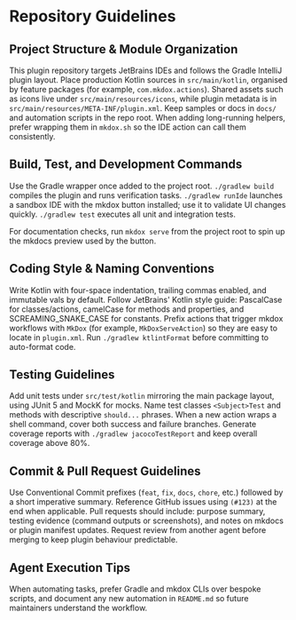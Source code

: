   # Repository Guidelines

  ## Project Structure & Module Organization
  This plugin repository targets JetBrains IDEs and follows the Gradle IntelliJ plugin layout. 
  Place production Kotlin sources in `src/main/kotlin`, organised by feature packages (for example, `com.mkdox.actions`). 
  Shared assets such as icons live under `src/main/resources/icons`, while plugin metadata is in `src/main/resources/META-INF/plugin.xml`. 
  Keep samples or docs in `docs/` and automation scripts in the repo root. 
  When adding long-running helpers, prefer wrapping them in `mkdox.sh` so the IDE action can call them consistently.

  ## Build, Test, and Development Commands
  Use the Gradle wrapper once added to the project root. 
  `./gradlew build` compiles the plugin and runs verification tasks. 
  `./gradlew runIde` launches a sandbox IDE with the mkdox button installed; use it to validate UI changes quickly. 
  `./gradlew test` executes all unit and integration tests. 
  
For documentation checks, run `mkdox serve` from the project root to spin up the mkdocs preview used by the button.

  ## Coding Style & Naming Conventions
  Write Kotlin with four-space indentation, trailing commas enabled, and immutable vals by default. 
  Follow JetBrains' Kotlin style guide: PascalCase for classes/actions, camelCase for methods and properties, and SCREAMING_SNAKE_CASE for constants. 
  Prefix actions that trigger mkdox workflows with `MkDox` (for example, `MkDoxServeAction`) so they are easy to locate in `plugin.xml`. 
  Run `./gradlew ktlintFormat` before committing to auto-format code.

  ## Testing Guidelines
  Add unit tests under `src/test/kotlin` mirroring the main package layout, using JUnit 5 and MockK for mocks. 
  Name test classes `<Subject>Test` and methods with descriptive `should...` phrases. 
  When a new action wraps a shell command, cover both success and failure branches. 
  Generate coverage reports with `./gradlew jacocoTestReport` and keep overall coverage above 80%.

  ## Commit & Pull Request Guidelines
  Use Conventional Commit prefixes (`feat`, `fix`, `docs`, `chore`, etc.) followed by a short imperative summary. 
  Reference GitHub issues using `(#123)` at the end when applicable. 
  Pull requests should include: purpose summary, testing evidence (command outputs or screenshots), and notes on mkdocs or plugin manifest updates. 
  Request review from another agent before merging to keep plugin behaviour predictable.

  ## Agent Execution Tips
  When automating tasks, prefer Gradle and mkdox CLIs over bespoke scripts, and document any new automation in `README.md` so future maintainers understand the workflow.

